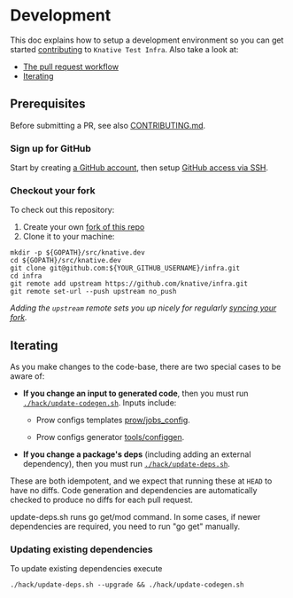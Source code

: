 # Development

This doc explains how to setup a development environment so you can get started
[contributing](https://www.knative.dev/contributing/) to `Knative Test Infra`.
Also take a look at:

- [The pull request workflow](https://www.knative.dev/contributing/contributing/#pull-requests)
- [Iterating](#iterating)

## Prerequisites

Before submitting a PR, see also [CONTRIBUTING.md](./CONTRIBUTING.md).

### Sign up for GitHub

Start by creating [a GitHub account](https://github.com/join), then setup
[GitHub access via SSH](https://help.github.com/articles/connecting-to-github-with-ssh/).

### Checkout your fork

To check out this repository:

1. Create your own
   [fork of this repo](https://help.github.com/articles/fork-a-repo/)
1. Clone it to your machine:

```shell
mkdir -p ${GOPATH}/src/knative.dev
cd ${GOPATH}/src/knative.dev
git clone git@github.com:${YOUR_GITHUB_USERNAME}/infra.git
cd infra
git remote add upstream https://github.com/knative/infra.git
git remote set-url --push upstream no_push
```

_Adding the `upstream` remote sets you up nicely for regularly
[syncing your fork](https://help.github.com/articles/syncing-a-fork/)._

## Iterating

As you make changes to the code-base, there are two special cases to be aware
of:

- **If you change an input to generated code**, then you must run
  [`./hack/update-codegen.sh`](./hack/update-codegen.sh). Inputs include:

  - Prow configs templates
    [prow/jobs_config](./prow/jobs_config).

  - Prow configs generator [tools/configgen](./tools/configgen).

- **If you change a package's deps** (including adding an external dependency),
  then you must run [`./hack/update-deps.sh`](./hack/update-deps.sh).

These are both idempotent, and we expect that running these at `HEAD` to have no
diffs. Code generation and dependencies are automatically checked to produce no
diffs for each pull request.

update-deps.sh runs go get/mod command. In some cases, if newer dependencies are
required, you need to run "go get" manually.

### Updating existing dependencies

To update existing dependencies execute

```shell
./hack/update-deps.sh --upgrade && ./hack/update-codegen.sh
```
